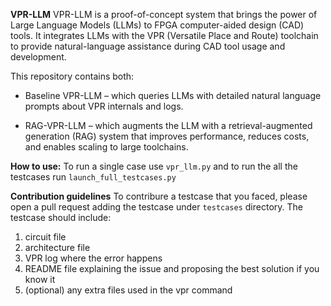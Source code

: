 **VPR-LLM**
VPR-LLM is a proof-of-concept system that brings the power of Large Language Models (LLMs) to FPGA computer-aided design (CAD) tools. It integrates LLMs with the VPR (Versatile Place and Route) toolchain to provide natural-language assistance during CAD tool usage and development.

This repository contains both:

* Baseline VPR-LLM – which queries LLMs with detailed natural language prompts about VPR internals and logs.

* RAG-VPR-LLM – which augments the LLM with a retrieval-augmented generation (RAG) system that improves performance, reduces costs, and enables scaling to large toolchains.

**How to use:**
To run a single case use `vpr_llm.py` and to run the all the testcases run `launch_full_testcases.py` 

**Contribution guidelines**
To contribure a testcase that you faced, please open a pull request adding the testcase under `testcases` directory. The testcase should include:
1. circuit file
2. architecture file
3. VPR log where the error happens
4. README file explaining the issue and proposing the best solution if you know it
5. (optional) any extra files used in the vpr command

